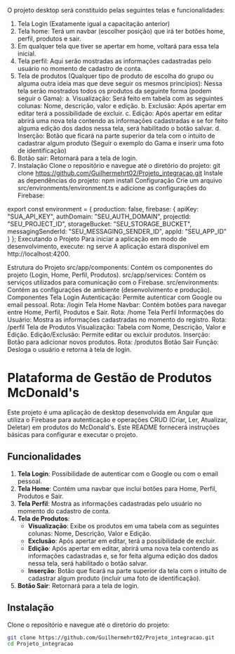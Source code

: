 O projeto desktop será constituído pelas seguintes telas e funcionalidades:
1. Tela Login (Exatamente igual a capacitação anterior)
2. Tela home: Terá um navbar (escolher posição) que irá ter botões home,
perfil, produtos e sair.
3. Em qualquer tela que tiver se apertar em home, voltará para essa tela inicial.
4. Tela perfil: Aqui serão mostradas as informações cadastradas pelo usuário no
momento de cadastro de conta.
5. Tela de produtos (Qualquer tipo de produto de escolha do grupo ou alguma
outra ideia mas que deve seguir os mesmos princípios): Nessa tela serão
mostrados todos os produtos da seguinte forma (podem seguir o Gama):
a. Visualização: Será feito em tabela com as seguintes colunas: Nome,
descrição, valor e edição.
b. Exclusão: Após apertar em editar terá a possibilidade de excluir.
c. Edição: Após apertar em editar abrirá uma nova tela contendo as
informações cadastradas e se for feito alguma edição dos dados nessa
tela, será habilitado o botão salvar.
d. Inserção: Botão que ficará na parte superior da tela com o intuito de
cadastrar algum produto (Seguir o exemplo do Gama e inserir uma
foto de identificação)
6. Botão sair: Retornará para a tela de login.
7. Instalação
Clone o repositório e navegue até o diretório do projeto:
git clone https://github.com/Guilhermehrt02/Projeto_integracao.git
Instale as dependências do projeto:
npm install
Configuração
Crie um arquivo src/environments/environment.ts e adicione as configurações do Firebase:

export const environment = {
  production: false,
  firebase: {
    apiKey: "SUA_API_KEY",
    authDomain: "SEU_AUTH_DOMAIN",
    projectId: "SEU_PROJECT_ID",
    storageBucket: "SEU_STORAGE_BUCKET",
    messagingSenderId: "SEU_MESSAGING_SENDER_ID",
    appId: "SEU_APP_ID"
  }
};
Executando o Projeto
Para iniciar a aplicação em modo de desenvolvimento, execute:
ng serve
A aplicação estará disponível em http://localhost:4200.

Estrutura do Projeto
src/app/components: Contém os componentes do projeto (Login, Home, Perfil, Produtos).
src/app/services: Contém os serviços utilizados para comunicação com o Firebase.
src/environments: Contém as configurações de ambiente (desenvolvimento e produção).
Componentes
Tela Login
Autenticação: Permite autenticar com Google ou email pessoal.
Rota: /login
Tela Home
Navbar: Contém botões para navegar entre Home, Perfil, Produtos e Sair.
Rota: /home
Tela Perfil
Informações do Usuário: Mostra as informações cadastradas no momento do registro.
Rota: /perfil
Tela de Produtos
Visualização: Tabela com Nome, Descrição, Valor e Edição.
Edição/Exclusão: Permite editar ou excluir produtos.
Inserção: Botão para adicionar novos produtos.
Rota: /produtos
Botão Sair
Função: Desloga o usuário e retorna à tela de login.

# Plataforma de Gestão de Produtos McDonald's

Este projeto é uma aplicação de desktop desenvolvida em Angular que utiliza o Firebase para autenticação e operações CRUD (Criar, Ler, Atualizar, Deletar) em produtos do McDonald's. Este README fornecerá instruções básicas para configurar e executar o projeto.

## Funcionalidades

1. **Tela Login**: Possibilidade de autenticar com o Google ou com o email pessoal.
2. **Tela Home**: Contém uma navbar que inclui botões para Home, Perfil, Produtos e Sair.
3. **Tela Perfil**: Mostra as informações cadastradas pelo usuário no momento do cadastro de conta.
4. **Tela de Produtos**:
    - **Visualização**: Exibe os produtos em uma tabela com as seguintes colunas: Nome, Descrição, Valor e Edição.
    - **Exclusão**: Após apertar em editar, terá a possibilidade de excluir.
    - **Edição**: Após apertar em editar, abrirá uma nova tela contendo as informações cadastradas e, se for feita alguma edição dos dados nessa tela, será habilitado o botão salvar.
    - **Inserção**: Botão que ficará na parte superior da tela com o intuito de cadastrar algum produto (incluir uma foto de identificação).
5. **Botão Sair**: Retornará para a tela de login.

## Instalação

Clone o repositório e navegue até o diretório do projeto:
```bash
git clone https://github.com/Guilhermehrt02/Projeto_integracao.git
cd Projeto_integracao
